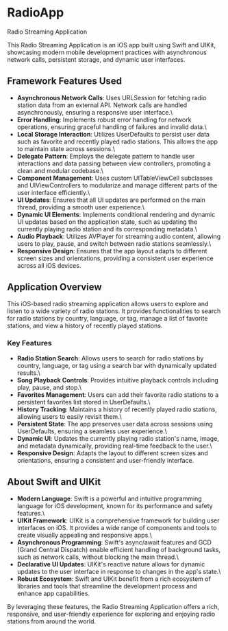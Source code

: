 # RadioApp

Radio Streaming Application

This Radio Streaming Application is an iOS app built using Swift and UIKit, showcasing modern mobile development practices with asynchronous network calls, persistent storage, and dynamic user interfaces.

## Framework Features Used

- **Asynchronous Network Calls**: Uses URLSession for fetching radio station data from an external API. Network calls are handled asynchronously, ensuring a responsive user interface.\
- **Error Handling**: Implements robust error handling for network operations, ensuring graceful handling of failures and invalid data.\
- **Local Storage Interaction**: Utilizes UserDefaults to persist user data such as favorite and recently played radio stations. This allows the app to maintain state across sessions.\
- **Delegate Pattern**: Employs the delegate pattern to handle user interactions and data passing between view controllers, promoting a clean and modular codebase.\
- **Component Management**: Uses custom UITableViewCell subclasses and UIViewControllers to modularize and manage different parts of the user interface efficiently.\
- **UI Updates**: Ensures that all UI updates are performed on the main thread, providing a smooth user experience.\
- **Dynamic UI Elements**: Implements conditional rendering and dynamic UI updates based on the application state, such as updating the currently playing radio station and its corresponding metadata.\
- **Audio Playback**: Utilizes AVPlayer for streaming audio content, allowing users to play, pause, and switch between radio stations seamlessly.\
- **Responsive Design**: Ensures that the app layout adapts to different screen sizes and orientations, providing a consistent user experience across all iOS devices.

## Application Overview

This iOS-based radio streaming application allows users to explore and listen to a wide variety of radio stations. It provides functionalities to search for radio stations by country, language, or tag, manage a list of favorite stations, and view a history of recently played stations.

### Key Features

- **Radio Station Search**: Allows users to search for radio stations by country, language, or tag using a search bar with dynamically updated results.\
- **Song Playback Controls**: Provides intuitive playback controls including play, pause, and stop.\
- **Favorites Management**: Users can add their favorite radio stations to a persistent favorites list stored in UserDefaults.\
- **History Tracking**: Maintains a history of recently played radio stations, allowing users to easily revisit them.\
- **Persistent State**: The app preserves user data across sessions using UserDefaults, ensuring a seamless user experience.\
- **Dynamic UI**: Updates the currently playing radio station's name, image, and metadata dynamically, providing real-time feedback to the user.\
- **Responsive Design**: Adapts the layout to different screen sizes and orientations, ensuring a consistent and user-friendly interface.

## About Swift and UIKit

- **Modern Language**: Swift is a powerful and intuitive programming language for iOS development, known for its performance and safety features.\
- **UIKit Framework**: UIKit is a comprehensive framework for building user interfaces on iOS. It provides a wide range of components and tools to create visually appealing and responsive apps.\
- **Asynchronous Programming**: Swift's async/await features and GCD (Grand Central Dispatch) enable efficient handling of background tasks, such as network calls, without blocking the main thread.\
- **Declarative UI Updates**: UIKit's reactive nature allows for dynamic updates to the user interface in response to changes in the app's state.\
- **Robust Ecosystem**: Swift and UIKit benefit from a rich ecosystem of libraries and tools that streamline the development process and enhance app capabilities.

By leveraging these features, the Radio Streaming Application offers a rich, responsive, and user-friendly experience for exploring and enjoying radio stations from around the world.
